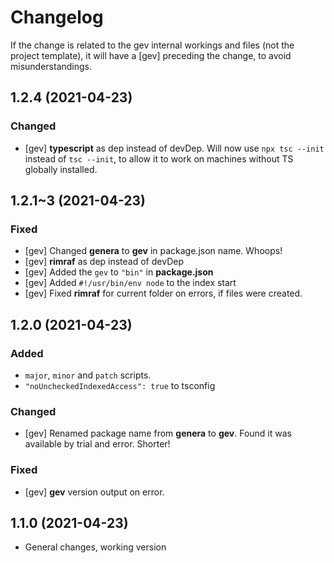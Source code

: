 # Changelog


If the change is related to the gev internal workings and files (not the project template), it will have a [gev] preceding the change, to avoid misunderstandings.


<!-- # for major version, ## for minor and patch -->
<!--
## 1.0.1 (YYYY-MM-DD)
### Added
*
### Changed
*
### Fixed
*
-->



## 1.2.4 (2021-04-23)

### Changed

* [gev] **typescript** as dep instead of devDep. Will now use `npx tsc --init` instead of `tsc --init`, to allow it to work on machines without TS globally installed.



## 1.2.1~3 (2021-04-23)

### Fixed

* [gev] Changed **genera** to **gev** in package.json name. Whoops!
* [gev] **rimraf** as dep instead of devDep
* [gev] Added the `gev` to `"bin"` in **package.json**
* [gev] Added `#!/usr/bin/env node` to the index start
* [gev] Fixed **rimraf** for current folder on errors, if files were created.



## 1.2.0 (2021-04-23)

### Added

* `major`, `minor` and `patch` scripts.
* `"noUncheckedIndexedAccess": true` to tsconfig
### Changed

* [gev] Renamed package name from **genera** to **gev**. Found it was available by trial and error. Shorter!

### Fixed

* [gev] **gev** version output on error.



## 1.1.0 (2021-04-23)

* General changes, working version